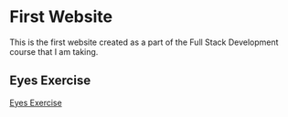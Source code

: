 # First Website

This is the first website created as a part of the Full Stack Development course that I am taking.

## Eyes Exercise
<a href="http://J-Rodshow44.github.io/Eyes"> Eyes Exercise </a>

